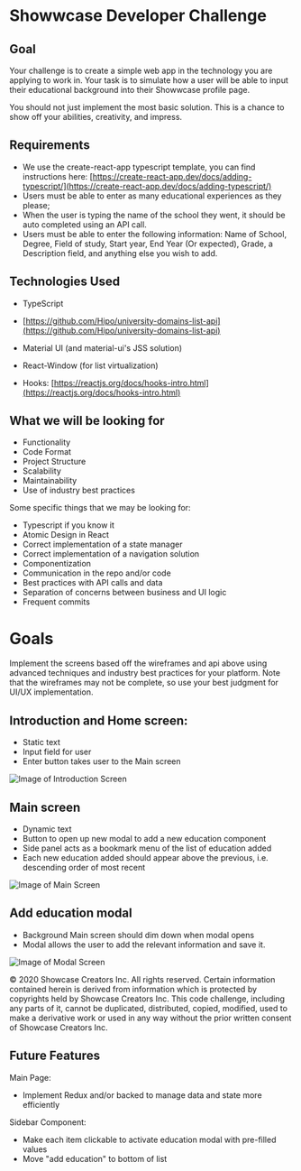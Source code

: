 # Showwcase Developer Challenge

## Goal

Your challenge is to create a simple web app in the technology you are applying to work in. Your task is to simulate how a user will be able to input their educational background into their Showwcase profile page. 

You should not just implement the most basic solution. This is a chance to show off your abilities, creativity, and impress.

## Requirements

- We use the create-react-app typescript template, you can find instructions here:
[https://create-react-app.dev/docs/adding-typescript/](https://create-react-app.dev/docs/adding-typescript/)
- Users must be able to enter as many educational experiences as they please;
- When the user is typing the name of the school they went, it should be auto completed using an API call.
- Users must be able to enter the following information: Name of School, Degree, Field of study, Start year, End Year (Or expected), Grade, a Description field, and anything else you wish to add.

## Technologies Used
- TypeScript

- [https://github.com/Hipo/university-domains-list-api](https://github.com/Hipo/university-domains-list-api)
- Material UI (and material-ui's JSS solution)
- React-Window (for list virtualization)
- Hooks: [https://reactjs.org/docs/hooks-intro.html](https://reactjs.org/docs/hooks-intro.html)


## What we will be looking for

- Functionality
- Code Format
- Project Structure
- Scalability
- Maintainability
- Use of industry best practices

Some specific things that we may be looking for:

- Typescript if you know it
- Atomic Design in React
- Correct implementation of a state manager
- Correct implementation of a navigation solution
- Componentization
- Communication in the repo and/or code
- Best practices with API calls and data
- Separation of concerns between business and UI logic
- Frequent commits

# Goals

Implement the screens based off the wireframes and api above using advanced techniques and industry best practices for your platform. Note that the wireframes may not be complete, so use your best judgment for UI/UX implementation. 

## Introduction and Home screen:

- Static text
- Input field for user
- Enter button takes user to the Main screen

![Image of Introduction Screen](https://github.com/Showwcase/Showwcase-Intern-React-Challenge/blob/master/MacBook_-_2.jpg)

## Main screen

- Dynamic text
- Button to open up new modal to add a new education component
- Side panel acts as a bookmark menu of the list of education added
- Each new education added should appear above the previous, i.e. descending order of most recent

![Image of Main Screen](https://github.com/Showwcase/Showwcase-Intern-React-Challenge/blob/master/MacBook_-_3.jpg)



## Add education modal

- Background Main screen should dim down when modal opens
- Modal allows the user to add the relevant information and save it.

![Image of Modal Screen](https://github.com/Showwcase/Showwcase-Intern-React-Challenge/blob/master/MacBook_-_4.jpg)

© 2020 Showcase Creators Inc. All rights reserved. Certain information contained herein is derived from information which is protected by copyrights held by Showcase Creators Inc. This code challenge, including any parts of it, cannot be duplicated, distributed, copied, modified, used to make a derivative work or used in any way without the prior written consent of Showcase Creators Inc.


## Future Features
Main Page:
- Implement Redux and/or backed to manage data and state more efficiently

Sidebar Component:
- Make each item clickable to activate education modal with pre-filled values
- Move "add education" to bottom of list